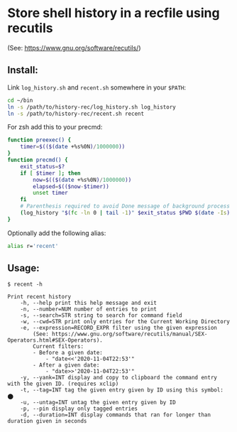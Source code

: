# Store shell history in a recfile using recutils
(See: https://www.gnu.org/software/recutils/)

## Install:
Link `log_history.sh` and `recent.sh` somewhere in your `$PATH`:

```bash
cd ~/bin
ln -s /path/to/history-rec/log_history.sh log_history
ln -s /path/to/history-rec/recent.sh recent
```

For zsh add this to your precmd:

```bash
function preexec() {
    timer=$(($(date +%s%0N)/1000000))
}
function precmd() {
    exit_status=$?
    if [ $timer ]; then                                      
        now=$(($(date +%s%0N)/1000000))                        
        elapsed=$(($now-$timer))                                                                 
        unset timer                                            
    fi                                                       
    # Parenthesis required to avoid Done message of background process
    (log_history "$(fc -ln 0 | tail -1)" $exit_status $PWD $(date -Is) $elapsed &)
}
```

Optionally add the following alias:

```bash
alias r='recent'
```

## Usage:
```
$ recent -h

Print recent history
    -h, --help print this help message and exit
    -n, --number=NUM number of entries to print
    -s, --search=STR string to search for command field
    -w, --cwd=STR print only entries for the Current Working Directory
    -e, --expression=RECORD_EXPR filter using the given expression
        (See: https://www.gnu.org/software/recutils/manual/SEX-Operators.html#SEX-Operators).
        Current filters:
        - Before a given date:
            - "date<<'2020-11-04T22:53'"
        - After a given date:
            - "date>>'2020-11-04T22:53'"
    -y, --yank=INT display and copy to clipboard the command entry with the given ID. (requires xclip)
    -t, --tag=INT tag the given entry given by ID using this symbol: ⬤
    -u, --untag=INT untag the given entry given by ID
    -p, --pin display only tagged entries
    -d, --duration=INT display commands that ran for longer than duration given in seconds
```
